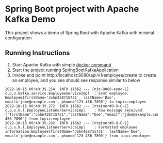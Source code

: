 # Spring Boot project with Apache Kafka Demo

This project shows a demo of Spring Boot with Apache Kafka with minimal configuration

## Running Instructions
1. Start Apache Kafka with simple [docker command](https://docs.confluent.io/platform/current/platform-quickstart.html#step-1-download-and-start-cp)
2. Start the project running [SpringBootKafkaApplication](src/main/java/com/pj/springboot/kafka/SpringBootKafkaApplication.java)
3. Invoke end point http://localhost:8080/api/v1/employee/create to create an employee, and you see should see response similar to below
```log
2022-10-15 00:40:39.254  INFO 11562 --- [nio-8080-exec-1] c.p.s.kafka.service.EmployeeServiceImpl  : Sent employee: Employee{firstName='John428715731', lastName='Doe', email='jdoe@example.com', phone='123-456-7890'} to topic:employee
2022-10-15 00:40:39.272  INFO 11562 --- [ntainer#0-0-C-1] c.p.s.k.l.EmployeeListenerServiceImpl    : Raw message received:{"firstName":"John428715731","lastName":"Doe","email":"jdoe@example.com","phone":"123-456-7890"} from topic:employee 
2022-10-15 00:40:39.282  INFO 11562 --- [ntainer#0-0-C-1] c.p.s.k.l.EmployeeListenerServiceImpl    : Formatted employee information:Employee{firstName='John428715731', lastName='Doe', email='jdoe@example.com', phone='123-456-7890'} from topic:employee 
```
